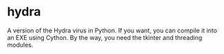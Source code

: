 # hydra
A version of the Hydra virus in Python. If you want, you can compile it into an EXE using Cython. By the way, you need the tkinter and threading modules.
